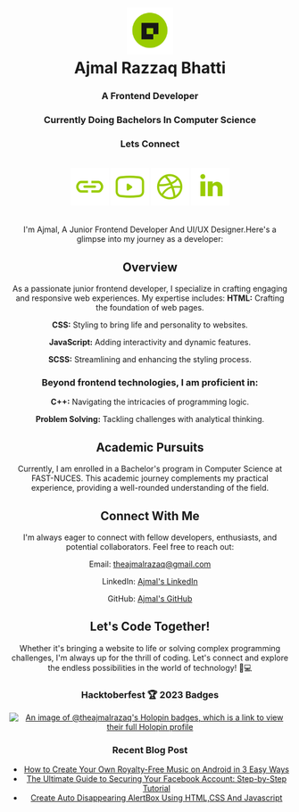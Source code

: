 <h1 align="center"> <img src="/logo.svg" height="84" width="84"/><br/>Ajmal Razzaq Bhatti </h1>

<h3 align="center">A Frontend Developer</h3>
<h3 align="center">Currently Doing Bachelors In Computer Science</h3>

<div align="center"> <h3> Lets Connect</h3><br/>
	<a href="https://techaxium.blogspot.com/" target="blank"><img src="/link.svg"></a>
	<a href="https://www.youtube.com/@techaxium" target="blank"><img src="/youtube.svg"></a>
	<a href="https://dribbble.com/ajmalrazzaq07" target="blank"><img src="/dribble.svg"></a>
	<a href="https://www.linkedin.com/in/ajmalrazzaq07/" target="blank"><img src="/linkedin.svg"> </a>
	</div>
	<br/>	
	
<div align="center">

I'm Ajmal, A Junior Frontend Developer And UI/UX Designer.Here's a glimpse into my journey as a developer:

## Overview

As a passionate junior frontend developer, I specialize in crafting engaging and responsive web experiences. My expertise includes:
**HTML:** Crafting the foundation of web pages.

**CSS:** Styling to bring life and personality to websites.

**JavaScript:** Adding interactivity and dynamic features.

**SCSS:** Streamlining and enhancing the styling process.




### Beyond frontend technologies, I am proficient in:

**C++:** Navigating the intricacies of programming logic.

**Problem Solving:** Tackling challenges with analytical thinking.

## Academic Pursuits

Currently, I am enrolled in a Bachelor's program in Computer Science at FAST-NUCES. This academic journey complements my practical experience, providing a well-rounded understanding of the field.


## Connect With Me

I'm always eager to connect with fellow developers, enthusiasts, and potential collaborators. Feel free to reach out:

Email: theajmalrazaq@gmail.com

LinkedIn: [Ajmal's LinkedIn](https://www.linkedin.com/in/theajmalrazaq)

GitHub: [Ajmal's GitHub](https://github.com/theajmalrazaq)

## Let's Code Together!

Whether it's bringing a website to life or solving complex programming challenges, I'm always up for the thrill of coding. Let's connect and explore the endless possibilities in the world of technology! 🚀💻

 
<h3>Hacktoberfest 🏆 2023 Badges</h3>
	
[![An image of @theajmalrazaq's Holopin badges, which is a link to view their full Holopin profile](https://holopin.me/theajmalrazaq)](https://holopin.io/@theajmalrazaq)

</div>
<div align="center">

<h3>Recent Blog Post</h3>

<!-- BLOG-POST-LIST:START -->
- [How to Create Your Own Royalty-Free Music on Android in 3 Easy Ways](https://techaxium.blogspot.com/2023/05/how-to-create-your-own-royalty-free_25.html)
- [The Ultimate Guide to Securing Your Facebook Account: Step-by-Step Tutorial](https://techaxium.blogspot.com/2023/05/the-ultimate-guide-to-securing-your_16.html)
- [Create Auto Disappearing AlertBox Using HTML,CSS And Javascript](https://techaxium.blogspot.com/2023/04/create-auto-disappearing-alertbox-using_25.html)
<!-- BLOG-POST-LIST:END -->
